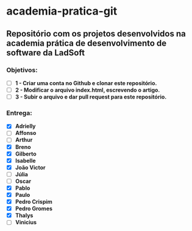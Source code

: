﻿# academia-pratica-git
Repositório com os projetos desenvolvidos na academia prática de desenvolvimento de software da LadSoft
----

### Objetivos:
- [ ] __1 - Criar uma conta no Github e clonar este repositório.__
- [ ] __2 - Modificar o arquivo index.html, escrevendo o artigo.__
- [ ] __3 - Subir o arquivo e dar pull request para este repositório.__

### Entrega:
- [X] __Adrielly__
- [ ] __Affonso__
- [ ] __Arthur__
- [X] __Breno__
- [X] __Gilberto__
- [X] __Isabelle__
- [X] __João Victor__
- [ ] __Júlia__
- [ ] __Oscar__
- [x] __Pablo__
- [X] __Paulo__
- [X] __Pedro Crispim__
- [X] __Pedro Gromes__
- [X] __Thalys__
- [ ] __Vinicius__
